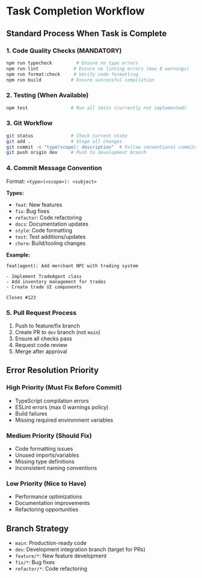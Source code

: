 # Task Completion Workflow

## Standard Process When Task is Complete

### 1. Code Quality Checks (MANDATORY)
```bash
npm run typecheck         # Ensure no type errors
npm run lint             # Ensure no linting errors (max 0 warnings)
npm run format:check     # Verify code formatting
npm run build           # Ensure successful compilation
```

### 2. Testing (When Available)
```bash
npm test                # Run all tests (currently not implemented)
```

### 3. Git Workflow
```bash
git status              # Check current state
git add .               # Stage all changes  
git commit -m "type(scope): description"  # Follow conventional commits
git push origin dev     # Push to development branch
```

### 4. Commit Message Convention
Format: `<type>(<scope>): <subject>`

**Types:**
- `feat`: New features
- `fix`: Bug fixes  
- `refactor`: Code refactoring
- `docs`: Documentation updates
- `style`: Code formatting
- `test`: Test additions/updates
- `chore`: Build/tooling changes

**Example:**
```
feat(agent): Add merchant NPC with trading system

- Implement TradeAgent class
- Add inventory management for trades  
- Create trade UI components

Closes #123
```

### 5. Pull Request Process
1. Push to feature/fix branch
2. Create PR to `dev` branch (not `main`)
3. Ensure all checks pass
4. Request code review
5. Merge after approval

## Error Resolution Priority

### High Priority (Must Fix Before Commit)
- TypeScript compilation errors
- ESLint errors (max 0 warnings policy)
- Build failures
- Missing required environment variables

### Medium Priority (Should Fix)
- Code formatting issues
- Unused imports/variables
- Missing type definitions
- Inconsistent naming conventions

### Low Priority (Nice to Have)
- Performance optimizations
- Documentation improvements
- Refactoring opportunities

## Branch Strategy
- `main`: Production-ready code
- `dev`: Development integration branch (target for PRs)
- `feature/*`: New feature development  
- `fix/*`: Bug fixes
- `refactor/*`: Code refactoring